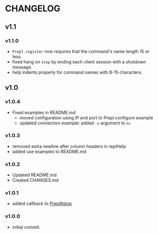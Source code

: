CHANGELOG
=========

## v1.1
### v1.1.0
* `Prepl.register` now requires that the command's name length 15 or less.
* fixed hang on `stop` by ending each client session with a shutdown message.
* help indents properly for command names with 8-15 characters.

## v1.0
### v1.0.4
* Fixed examples in README.md
  * moved configuration using IP and port to Prepl.configure example
  * updated connection example: added `-u` argument to `nc`

### v1.0.3
* removed extra newline after column headers in replHelp
* added use examples to README.md

### v1.0.2
* Updated README.md
* Created CHANGES.md

### v1.0.1
* added callback to [Prepl#stop](https://github.com/techjeffharris/prepl#stop)

### v1.0.0
* initial commit.
